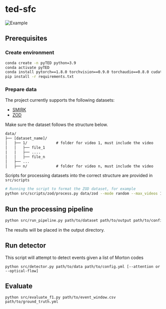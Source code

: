 # ted-sfc

![Example](assets/example.gif)

## Prerequisites

### Create environment

```bash
conda create -n pyTED python=3.9
conda activate pyTED
conda install pytorch==1.8.0 torchvision==0.9.0 torchaudio==0.8.0 cudatoolkit=11.1 -c pytorch -c conda-forge
pip install -r requirements.txt
```

### Prepare data

The project currently supports the following datasets:

- [SMIRK](https://www.ai.se/en/labs/data-factory/datasets/smirk-dataset)
- [ZOD](https://www.zod.zenseact.com)

Make sure the dataset follows the structure below.

```txt
data/
├── [dataset_name]/
│   ├── 1/             # folder for video 1, must include the video
│   │   ├── file_1
|   |   ├── ....
│   │   ├── file_n
│   ├── ...
│   ├── n/             # folder for video n, must include the video
```

Scripts for processing datasets into the correct structure are provided in `src/scripts`

```bash
# Running the script to format the ZOD dataset, for example
python src/scripts/zod/process.py data/zod --mode random --max_videos 10
```

## Run the processing pipeline

```bash
python src/run_pipeline.py path/to/dataset path/to/output path/to/config.yml [--attention or --optical-flow] [--heatmap]
```

The results will be placed in the output directory.

## Run detector

This script will attempt to detect events given a list of Morton codes

`python src/detector.py path/to/data path/to/config.yml [--attention or --optical-flow]`

## Evaluate

`python src/evaluate_f1.py path/to/event_window.csv path/to/ground_truth.yml`
